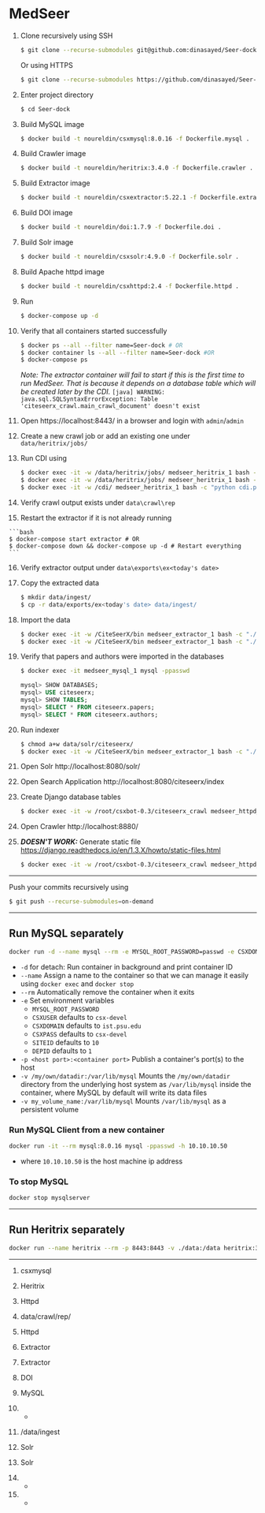 # MedSeer

1. Clone recursively using SSH

   ```bash
   $ git clone --recurse-submodules git@github.com:dinasayed/Seer-dock.git
   ```

   Or using HTTPS

   ```bash
   $ git clone --recurse-submodules https://github.com/dinasayed/Seer-dock.git
   ```

2. Enter project directory

   ```bash
   $ cd Seer-dock
   ```

3. Build MySQL image

   ```bash
   $ docker build -t noureldin/csxmysql:8.0.16 -f Dockerfile.mysql .
   ```

4. Build Crawler image

   ```bash
   $ docker build -t noureldin/heritrix:3.4.0 -f Dockerfile.crawler .
   ```

5. Build Extractor image

   ```bash
   $ docker build -t noureldin/csxextractor:5.22.1 -f Dockerfile.extractor .
   ```

6. Build DOI image

   ```bash
   $ docker build -t noureldin/doi:1.7.9 -f Dockerfile.doi .
   ```

7. Build Solr image

   ```bash
   $ docker build -t noureldin/csxsolr:4.9.0 -f Dockerfile.solr .
   ```

8. Build Apache httpd image

   ```bash
   $ docker build -t noureldin/csxhttpd:2.4 -f Dockerfile.httpd .
   ```
   
9. Run

   ```bash
   $ docker-compose up -d
   ```
   
10. Verify that all containers started successfully

    ```bash
    $ docker ps --all --filter name=Seer-dock # OR
    $ docker container ls --all --filter name=Seer-dock #OR
    $ docker-compose ps
    ```
    
    *Note: The extractor container will fail to start if this is the first time to run MedSeer. That is because it depends on a database table which will be created later by the CDI.*
      `[java] WARNING: java.sql.SQLSyntaxErrorException: Table 'citeseerx_crawl.main_crawl_document' doesn't exist`
   
11. Open https://localhost:8443/ in a browser and login with `admin`/`admin`

12. Create a new crawl job or add an existing one under `data/heritrix/jobs/`

13. Run CDI using

    ```bash
    $ docker exec -it -w /data/heritrix/jobs/ medseer_heritrix_1 bash -c "rm latest" # Delete latest link if already exists
    $ docker exec -it -w /data/heritrix/jobs/ medseer_heritrix_1 bash -c "ln -s <job_name> latest"
    $ docker exec -it -w /cdi/ medseer_heritrix_1 bash -c "python cdi.py"
    ```

14. Verify crawl output exists under `data\crawl\rep`

15.  Restart the extractor if it is not already running

    ```bash
    $ docker-compose start extractor # OR
    $ docker-compose down && docker-compose up -d # Restart everything
    ```

16. Verify extractor output under `data\exports\ex<today's date>`

17. Copy the extracted data

    ```bash
    $ mkdir data/ingest/  
    $ cp -r data/exports/ex<today's date> data/ingest/
    ```

18. Import the data

    ```bash
    $ docker exec -it -w /CiteSeerX/bin medseer_extractor_1 bash -c "./createXML.pl /data/ingest/ex<today's date>"
    $ docker exec -it -w /CiteSeerX/bin medseer_extractor_1 bash -c "./batchImport /data/ingest/ex<today's date>"
    ```

19. Verify that papers and authors were imported in the databases

    ```bash
    $ docker exec -it medseer_mysql_1 mysql -ppasswd 
    ```

    ```sql
    mysql> SHOW DATABASES;
    mysql> USE citeseerx;
    mysql> SHOW TABLES;
    mysql> SELECT * FROM citeseerx.papers;
    mysql> SELECT * FROM citeseerx.authors;
    ```

20. Run indexer

    ```bash
    $ chmod a+w data/solr/citeseerx/
    $ docker exec -it -w /CiteSeerX/bin medseer_extractor_1 bash -c "./updateIndex"
    ```
    
21. Open Solr http://localhost:8080/solr/

22. Open Search Application http://localhost:8080/citeseerx/index

23. Create Django database tables

    ```bash
    $ docker exec -it -w /root/csxbot-0.3/citeseerx_crawl medseer_httpd_1 bash -c "python manage.py syncdb"
    ```

24. Open Crawler http://localhost:8880/

25. ***DOESN'T WORK:*** Generate static file
    https://django.readthedocs.io/en/1.3.X/howto/static-files.html

    ```bash
    $ docker exec -it -w /root/csxbot-0.3/citeseerx_crawl medseer_httpd_1 bash -c "python manage.py collectstatic"
    ```

---

Push your commits recursively using

```bash
$ git push --recurse-submodules=on-demand
```

---

## Run MySQL separately

```bash
docker run -d --name mysql --rm -e MYSQL_ROOT_PASSWORD=passwd -e CSXDOMAIN=% -p 3306:3306 csxmysql:8.0.16 --default-authentication-plugin=mysql_native_password
```

- `-d` for detach: Run container in background and print container ID
- `--name` Assign a name to the container so that we can manage it easily using `docker exec` and `docker stop`
- `--rm` Automatically remove the container when it exits
- `-e` Set environment variables
  - `MYSQL_ROOT_PASSWORD`
  - `CSXUSER` defaults to `csx-devel`
  - `CSXDOMAIN` defaults to `ist.psu.edu`
  - `CSXPASS` defaults to `csx-devel`
  - `SITEID` defaults to `10`
  - `DEPID` defaults to `1`
- `-p <host port>:<container port>` Publish a container's port(s) to the host
- `-v /my/own/datadir:/var/lib/mysql`  Mounts the `/my/own/datadir` directory from the underlying host system as `/var/lib/mysql` inside the container, where MySQL by default will write its data files
- `-v my_volume_name:/var/lib/mysql`  Mounts `/var/lib/mysql`  as a persistent volume

### Run MySQL Client from a new container

```bash
docker run -it --rm mysql:8.0.16 mysql -ppasswd -h 10.10.10.50
```

- where `10.10.10.50` is the host machine ip address

### To stop MySQL

```bash
docker stop mysqlserver
```

---

## Run Heritrix separately

```bash
docker run --name heritrix --rm -p 8443:8443 -v ./data:/data heritrix:3.4.0
```

---

1. csxmysql

2. Heritrix

3. Httpd

4. data/crawl/rep/

5. Httpd

6. Extractor

7. Extractor

8. DOI

9. MySQL

10. -

11. /data/ingest

12. Solr

13. Solr

14. -

15. -

    
